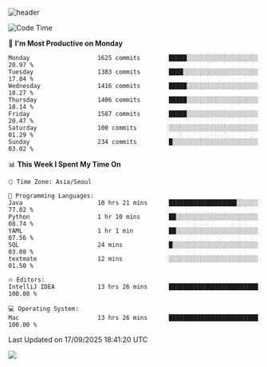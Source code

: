![header](https://capsule-render.vercel.app/api?type=Egg&color=timeAuto&height=300&section=header&text=PoPo&fontSize=90&animation=fadeIn)

  <!--START_SECTION:waka-->
![Code Time](http://img.shields.io/badge/Code%20Time-2%2C964%20hrs%2050%20mins-blue)

📅 **I'm Most Productive on Monday** 

```text
Monday                   1625 commits        █████░░░░░░░░░░░░░░░░░░░░   20.97 % 
Tuesday                  1383 commits        ████░░░░░░░░░░░░░░░░░░░░░   17.84 % 
Wednesday                1416 commits        █████░░░░░░░░░░░░░░░░░░░░   18.27 % 
Thursday                 1406 commits        █████░░░░░░░░░░░░░░░░░░░░   18.14 % 
Friday                   1587 commits        █████░░░░░░░░░░░░░░░░░░░░   20.47 % 
Saturday                 100 commits         ░░░░░░░░░░░░░░░░░░░░░░░░░   01.29 % 
Sunday                   234 commits         █░░░░░░░░░░░░░░░░░░░░░░░░   03.02 % 
```


📊 **This Week I Spent My Time On** 

```text
🕑︎ Time Zone: Asia/Seoul

💬 Programming Languages: 
Java                     10 hrs 21 mins      ███████████████████░░░░░░   77.02 % 
Python                   1 hr 10 mins        ██░░░░░░░░░░░░░░░░░░░░░░░   08.74 % 
YAML                     1 hr 1 min          ██░░░░░░░░░░░░░░░░░░░░░░░   07.56 % 
SQL                      24 mins             █░░░░░░░░░░░░░░░░░░░░░░░░   03.08 % 
textmate                 12 mins             ░░░░░░░░░░░░░░░░░░░░░░░░░   01.50 % 

🔥 Editors: 
IntelliJ IDEA            13 hrs 26 mins      █████████████████████████   100.00 % 

💻 Operating System: 
Mac                      13 hrs 26 mins      █████████████████████████   100.00 % 
```


 Last Updated on 17/09/2025 18:41:20 UTC
<!--END_SECTION:waka-->



<img src="https://capsule-render.vercel.app/api?type=Egg&color=timeAuto&height=300&section=footer&text=PoPo&fontSize=90&animation=fadeIn&reversal=true" />
